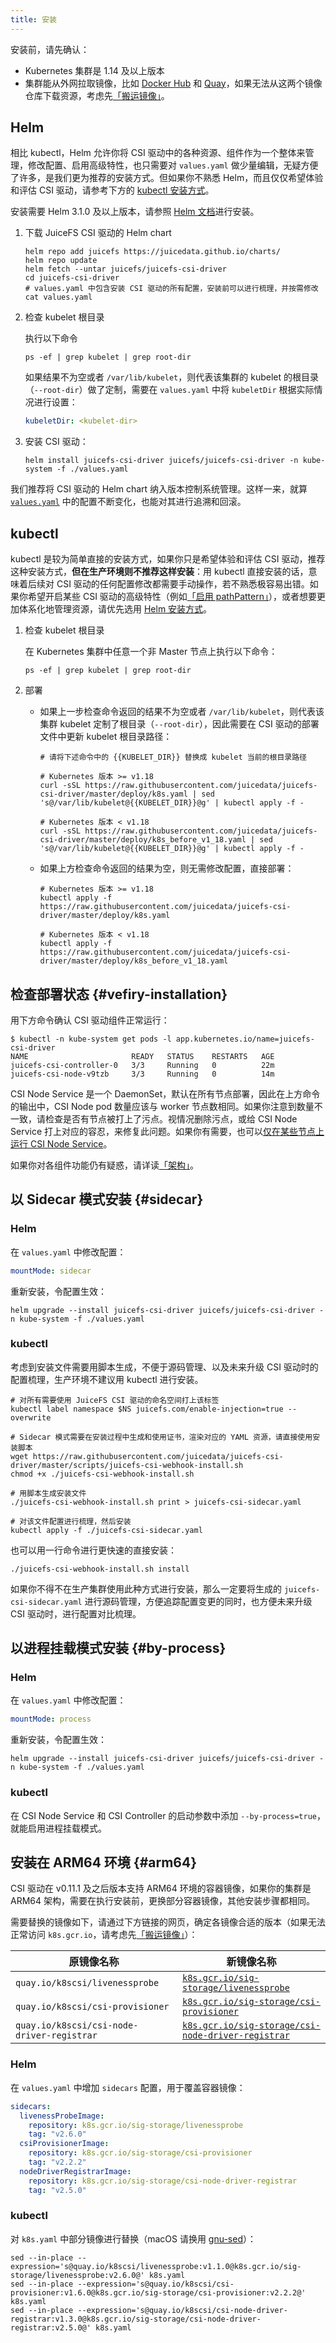 ```yaml
---
title: 安装
---
```


安装前，请先确认：

* Kubernetes 集群是 1.14 及以上版本
* 集群能从外网拉取镜像，比如 [Docker Hub](https://hub.docker.com) 和 [Quay](https://quay.io)，如果无法从这两个镜像仓库下载资源，考虑先[「搬运镜像」](./administration/offline.md#copy-images)。

## Helm

相比 kubectl，Helm 允许你将 CSI 驱动中的各种资源、组件作为一个整体来管理，修改配置、启用高级特性，也只需要对 `values.yaml` 做少量编辑，无疑方便了许多，是我们更为推荐的安装方式。但如果你不熟悉 Helm，而且仅仅希望体验和评估 CSI 驱动，请参考下方的 [kubectl 安装方式](#kubectl)。

安装需要 Helm 3.1.0 及以上版本，请参照 [Helm 文档](https://helm.sh/zh/docs/intro/install)进行安装。

1. 下载 JuiceFS CSI 驱动的 Helm chart

   ```shell
   helm repo add juicefs https://juicedata.github.io/charts/
   helm repo update
   helm fetch --untar juicefs/juicefs-csi-driver
   cd juicefs-csi-driver
   # values.yaml 中包含安装 CSI 驱动的所有配置，安装前可以进行梳理，并按需修改
   cat values.yaml
   ```

1. 检查 kubelet 根目录

   执行以下命令

   ```shell
   ps -ef | grep kubelet | grep root-dir
   ```

   如果结果不为空或者 `/var/lib/kubelet`，则代表该集群的 kubelet 的根目录（`--root-dir`）做了定制，需要在 `values.yaml` 中将 `kubeletDir` 根据实际情况进行设置：

   ```yaml title="values.yaml"
   kubeletDir: <kubelet-dir>
   ```

1. 安装 CSI 驱动：

   ```shell
   helm install juicefs-csi-driver juicefs/juicefs-csi-driver -n kube-system -f ./values.yaml
   ```

我们推荐将 CSI 驱动的 Helm chart 纳入版本控制系统管理。这样一来，就算 [`values.yaml`](https://github.com/juicedata/charts/blob/main/charts/juicefs-csi-driver/values.yaml) 中的配置不断变化，也能对其进行追溯和回滚。

## kubectl

kubectl 是较为简单直接的安装方式，如果你只是希望体验和评估 CSI 驱动，推荐这种安装方式，**但在生产环境则不推荐这样安装**：用 kubectl 直接安装的话，意味着后续对 CSI 驱动的任何配置修改都需要手动操作，若不熟悉极容易出错。如果你希望开启某些 CSI 驱动的高级特性（例如[「启用 pathPattern」](./guide/pv.md#using-path-pattern)），或者想要更加体系化地管理资源，请优先选用 [Helm 安装方式](#helm)。

1. 检查 kubelet 根目录

   在 Kubernetes 集群中任意一个非 Master 节点上执行以下命令：

   ```shell
   ps -ef | grep kubelet | grep root-dir
   ```

2. 部署

   - 如果上一步检查命令返回的结果不为空或者 `/var/lib/kubelet`，则代表该集群 kubelet 定制了根目录（`--root-dir`），因此需要在 CSI 驱动的部署文件中更新 kubelet 根目录路径：

     ```shell
     # 请将下述命令中的 {{KUBELET_DIR}} 替换成 kubelet 当前的根目录路径

     # Kubernetes 版本 >= v1.18
     curl -sSL https://raw.githubusercontent.com/juicedata/juicefs-csi-driver/master/deploy/k8s.yaml | sed 's@/var/lib/kubelet@{{KUBELET_DIR}}@g' | kubectl apply -f -

     # Kubernetes 版本 < v1.18
     curl -sSL https://raw.githubusercontent.com/juicedata/juicefs-csi-driver/master/deploy/k8s_before_v1_18.yaml | sed 's@/var/lib/kubelet@{{KUBELET_DIR}}@g' | kubectl apply -f -
     ```

   - 如果上方检查命令返回的结果为空，则无需修改配置，直接部署：

     ```shell
     # Kubernetes 版本 >= v1.18
     kubectl apply -f https://raw.githubusercontent.com/juicedata/juicefs-csi-driver/master/deploy/k8s.yaml

     # Kubernetes 版本 < v1.18
     kubectl apply -f https://raw.githubusercontent.com/juicedata/juicefs-csi-driver/master/deploy/k8s_before_v1_18.yaml
     ```

## 检查部署状态 {#vefiry-installation}

用下方命令确认 CSI 驱动组件正常运行：

```shell
$ kubectl -n kube-system get pods -l app.kubernetes.io/name=juicefs-csi-driver
NAME                       READY   STATUS    RESTARTS   AGE
juicefs-csi-controller-0   3/3     Running   0          22m
juicefs-csi-node-v9tzb     3/3     Running   0          14m
```

CSI Node Service 是一个 DaemonSet，默认在所有节点部署，因此在上方命令的输出中，CSI Node pod 数量应该与 worker 节点数相同。如果你注意到数量不一致，请检查是否有节点被打上了污点。视情况删除污点，或给 CSI Node Service 打上对应的容忍，来修复此问题。如果你有需要，也可以[仅在某些节点上运行 CSI Node Service](./guide/resource-optimization.md#csi-node-node-selector)。

如果你对各组件功能仍有疑惑，请详读[「架构」](./introduction.md#architecture)。

## 以 Sidecar 模式安装 {#sidecar}

### Helm

在 `values.yaml` 中修改配置：

```yaml title='values.yaml'
mountMode: sidecar
```

重新安装，令配置生效：

```shell
helm upgrade --install juicefs-csi-driver juicefs/juicefs-csi-driver -n kube-system -f ./values.yaml
```

### kubectl

考虑到安装文件需要用脚本生成，不便于源码管理、以及未来升级 CSI 驱动时的配置梳理，生产环境不建议用 kubectl 进行安装。

```shell
# 对所有需要使用 JuiceFS CSI 驱动的命名空间打上该标签
kubectl label namespace $NS juicefs.com/enable-injection=true --overwrite

# Sidecar 模式需要在安装过程中生成和使用证书，渲染对应的 YAML 资源，请直接使用安装脚本
wget https://raw.githubusercontent.com/juicedata/juicefs-csi-driver/master/scripts/juicefs-csi-webhook-install.sh
chmod +x ./juicefs-csi-webhook-install.sh

# 用脚本生成安装文件
./juicefs-csi-webhook-install.sh print > juicefs-csi-sidecar.yaml

# 对该文件配置进行梳理，然后安装
kubectl apply -f ./juicefs-csi-sidecar.yaml
```

也可以用一行命令进行更快速的直接安装：

```shell
./juicefs-csi-webhook-install.sh install
```

如果你不得不在生产集群使用此种方式进行安装，那么一定要将生成的 `juicefs-csi-sidecar.yaml` 进行源码管理，方便追踪配置变更的同时，也方便未来升级 CSI 驱动时，进行配置对比梳理。

## 以进程挂载模式安装 {#by-process}

### Helm

在 `values.yaml` 中修改配置：

```YAML title='values.yaml'
mountMode: process
```

重新安装，令配置生效：

```shell
helm upgrade --install juicefs-csi-driver juicefs/juicefs-csi-driver -n kube-system -f ./values.yaml
```

### kubectl

在 CSI Node Service 和 CSI Controller 的启动参数中添加 `--by-process=true`，就能启用进程挂载模式。

## 安装在 ARM64 环境 {#arm64}

CSI 驱动在 v0.11.1 及之后版本支持 ARM64 环境的容器镜像，如果你的集群是 ARM64 架构，需要在执行安装前，更换部分容器镜像，其他安装步骤都相同。

需要替换的镜像如下，请通过下方链接的网页，确定各镜像合适的版本（如果无法正常访问 `k8s.gcr.io`，请考虑先[「搬运镜像」](./administration/offline.md#copy-images)）：

| 原镜像名称                                 | 新镜像名称                                                                                                                                |
|--------------------------------------------|-------------------------------------------------------------------------------------------------------------------------------------------|
| `quay.io/k8scsi/livenessprobe`             | [`k8s.gcr.io/sig-storage/livenessprobe`](https://kubernetes-csi.github.io/docs/livenessprobe.html#supported-versions)                     |
| `quay.io/k8scsi/csi-provisioner`           | [`k8s.gcr.io/sig-storage/csi-provisioner`](https://kubernetes-csi.github.io/docs/external-provisioner.html#supported-versions)            |
| `quay.io/k8scsi/csi-node-driver-registrar` | [`k8s.gcr.io/sig-storage/csi-node-driver-registrar`](https://kubernetes-csi.github.io/docs/node-driver-registrar.html#supported-versions) |

### Helm

在 `values.yaml` 中增加 `sidecars` 配置，用于覆盖容器镜像：

```yaml title="values.yaml"
sidecars:
  livenessProbeImage:
    repository: k8s.gcr.io/sig-storage/livenessprobe
    tag: "v2.6.0"
  csiProvisionerImage:
    repository: k8s.gcr.io/sig-storage/csi-provisioner
    tag: "v2.2.2"
  nodeDriverRegistrarImage:
    repository: k8s.gcr.io/sig-storage/csi-node-driver-registrar
    tag: "v2.5.0"
```

### kubectl

对 `k8s.yaml` 中部分镜像进行替换（macOS 请换用 [gnu-sed](https://formulae.brew.sh/formula/gnu-sed)）：

```shell
sed --in-place --expression='s@quay.io/k8scsi/livenessprobe:v1.1.0@k8s.gcr.io/sig-storage/livenessprobe:v2.6.0@' k8s.yaml
sed --in-place --expression='s@quay.io/k8scsi/csi-provisioner:v1.6.0@k8s.gcr.io/sig-storage/csi-provisioner:v2.2.2@' k8s.yaml
sed --in-place --expression='s@quay.io/k8scsi/csi-node-driver-registrar:v1.3.0@k8s.gcr.io/sig-storage/csi-node-driver-registrar:v2.5.0@' k8s.yaml
```
